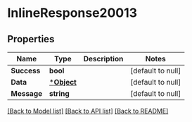 # InlineResponse20013

## Properties
Name | Type | Description | Notes
------------ | ------------- | ------------- | -------------
**Success** | **bool** |  | [default to null]
**Data** | [***Object**](.md) |  | [default to null]
**Message** | **string** |  | [default to null]

[[Back to Model list]](../README.md#documentation-for-models) [[Back to API list]](../README.md#documentation-for-api-endpoints) [[Back to README]](../README.md)

